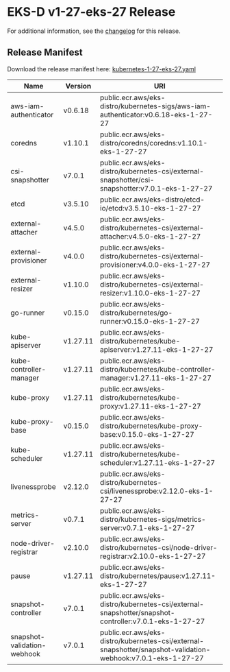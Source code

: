 # EKS-D v1-27-eks-27 Release

For additional information, see the [changelog](CHANGELOG-v1-27-eks-27.md) for this release.

## Release Manifest

Download the release manifest here: [kubernetes-1-27-eks-27.yaml](https://distro.eks.amazonaws.com/kubernetes-1-27/kubernetes-1-27-eks-27.yaml)

| Name | Version | URI |
|------|---------|-----|
| aws-iam-authenticator | v0.6.18 | public.ecr.aws/eks-distro/kubernetes-sigs/aws-iam-authenticator:v0.6.18-eks-1-27-27 |
| coredns | v1.10.1 | public.ecr.aws/eks-distro/coredns/coredns:v1.10.1-eks-1-27-27 |
| csi-snapshotter | v7.0.1 | public.ecr.aws/eks-distro/kubernetes-csi/external-snapshotter/csi-snapshotter:v7.0.1-eks-1-27-27 |
| etcd | v3.5.10 | public.ecr.aws/eks-distro/etcd-io/etcd:v3.5.10-eks-1-27-27 |
| external-attacher | v4.5.0 | public.ecr.aws/eks-distro/kubernetes-csi/external-attacher:v4.5.0-eks-1-27-27 |
| external-provisioner | v4.0.0 | public.ecr.aws/eks-distro/kubernetes-csi/external-provisioner:v4.0.0-eks-1-27-27 |
| external-resizer | v1.10.0 | public.ecr.aws/eks-distro/kubernetes-csi/external-resizer:v1.10.0-eks-1-27-27 |
| go-runner | v0.15.0 | public.ecr.aws/eks-distro/kubernetes/go-runner:v0.15.0-eks-1-27-27 |
| kube-apiserver | v1.27.11 | public.ecr.aws/eks-distro/kubernetes/kube-apiserver:v1.27.11-eks-1-27-27 |
| kube-controller-manager | v1.27.11 | public.ecr.aws/eks-distro/kubernetes/kube-controller-manager:v1.27.11-eks-1-27-27 |
| kube-proxy | v1.27.11 | public.ecr.aws/eks-distro/kubernetes/kube-proxy:v1.27.11-eks-1-27-27 |
| kube-proxy-base | v0.15.0 | public.ecr.aws/eks-distro/kubernetes/kube-proxy-base:v0.15.0-eks-1-27-27 |
| kube-scheduler | v1.27.11 | public.ecr.aws/eks-distro/kubernetes/kube-scheduler:v1.27.11-eks-1-27-27 |
| livenessprobe | v2.12.0 | public.ecr.aws/eks-distro/kubernetes-csi/livenessprobe:v2.12.0-eks-1-27-27 |
| metrics-server | v0.7.1 | public.ecr.aws/eks-distro/kubernetes-sigs/metrics-server:v0.7.1-eks-1-27-27 |
| node-driver-registrar | v2.10.0 | public.ecr.aws/eks-distro/kubernetes-csi/node-driver-registrar:v2.10.0-eks-1-27-27 |
| pause | v1.27.11 | public.ecr.aws/eks-distro/kubernetes/pause:v1.27.11-eks-1-27-27 |
| snapshot-controller | v7.0.1 | public.ecr.aws/eks-distro/kubernetes-csi/external-snapshotter/snapshot-controller:v7.0.1-eks-1-27-27 |
| snapshot-validation-webhook | v7.0.1 | public.ecr.aws/eks-distro/kubernetes-csi/external-snapshotter/snapshot-validation-webhook:v7.0.1-eks-1-27-27 |
